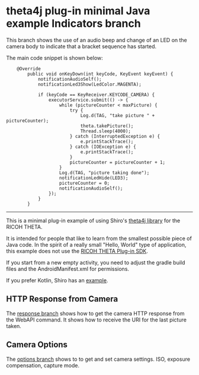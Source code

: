 # theta4j plug-in minimal Java example Indicators branch

This branch shows the use of an audio beep and change of an LED on the 
camera body to indicate that a bracket sequence has started.

The main code snippet is shown below:

```
    @Override
        public void onKeyDown(int keyCode, KeyEvent keyEvent) {
            notificationAudioSelf();
            notificationLed3Show(LedColor.MAGENTA);

            if (keyCode == KeyReceiver.KEYCODE_CAMERA) {
                executorService.submit(() -> {
                    while (pictureCounter < maxPicture) {
                        try {
                            Log.d(TAG, "take picture " + pictureCounter);
                            theta.takePicture();
                            Thread.sleep(4000);
                        } catch (InterruptedException e) {
                            e.printStackTrace();
                        } catch (IOException e) {
                            e.printStackTrace();
                        }
                        pictureCounter = pictureCounter + 1;
                    }
                    Log.d(TAG, "picture taking done");
                    notificationLedHide(LED3);
                    pictureCounter = 0;
                    notificationAudioSelf();
                });
            }
        }
```

---

This is a minimal plug-in example of using Shiro's 
[theta4j library](https://github.com/theta4j/theta-web-api) 
for the RICOH THETA.

It is intended for people that like to learn from the smallest possible
piece of Java code. In the spirit of a really small
"Hello, World" type of application, this example does not use the 
[RICOH THETA Plug-in SDK](https://github.com/ricohapi/theta-plugin-sdk).

If you start from a new empty activity, you need to adjust the 
gradle build files and the AndroidManifest.xml for permissions.

If you prefer Kotlin, Shiro has an [example](https://github.com/theta4j/theta-web-api/tree/master/plugin-example).

## HTTP Response from Camera 
The [response branch](https://github.com/codetricity/theta4j-minimal-example/tree/response) shows how to get the camera HTTP response from the WebAPI command. It shows how to receive the URI for the last picture taken.

## Camera Options
The [options branch](https://github.com/codetricity/theta4j-minimal-example/tree/options) shows to to get and set camera settings. ISO, exposure compensation, capture mode.




